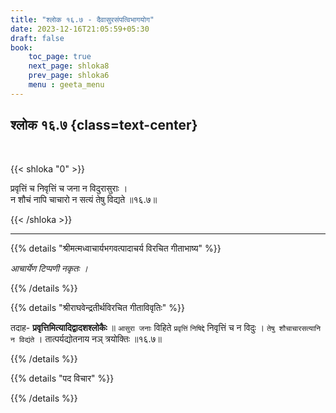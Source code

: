 ```yaml
---
title: "श्लोक १६.७ - दैवासुरसंपत्विभागयोग"
date: 2023-12-16T21:05:59+05:30
draft: false
book:
    toc_page: true
    next_page: shloka8
    prev_page: shloka6
    menu : geeta_menu
---
```




## श्लोक १६.७ {class=text-center}

<br/>

{{< shloka  "0"  >}}

प्रवृत्तिं च निवृत्तिं च जना न विदुरासुराः ।  
न शौचं नापि चाचारो न सत्यं तेषु विद्यते ॥१६.७॥

{{< /shloka >}}

---


{{% details "श्रीमत्मध्वाचार्यभगवत्पादाचर्य विरचित  गीताभाष्य" %}}

*आचार्येण टिप्पणी नकृतः ।*

{{% /details %}}



{{% details "श्रीराघवेन्द्रतीर्थविरचित गीताविवृतिः" %}}

तदाह- **प्रवृत्तिमित्यादिद्वादशश्लोकैः** ॥
`आसुरा जनाः` विहिते `प्रवृत्तिं` `निषिद्दे` 
निवृत्तिं च न विदुः । 
`तेषु शौचाचारसत्यानि न विद्यंते` ।
तात्पर्यद्योतनाय नञ् त्रयोक्तिः ॥१६.७॥

{{% /details %}}


{{% details "पद विचार" %}}


{{% /details %}}

